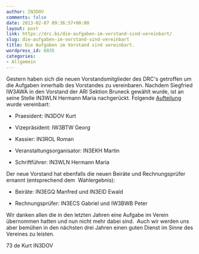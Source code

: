 ```yaml
---
author: IN3DOV
comments: false
date: 2013-02-07 09:36:57+00:00
layout: post
link: https://drc.bz/die-aufgaben-im-vorstand-sind-vereinbart/
slug: die-aufgaben-im-vorstand-sind-vereinbart
title: Die Aufgaben im Vorstand sind vereinbart.
wordpress_id: 6035
categories:
- Allgemein
---
```


Gestern haben sich die neuen Vorstandsmitglieder des DRC's getroffen um die Aufgaben innerhalb des Vorstandes zu vereinbaren. Nachdem Siegfried IW3AWA in den Vorstand der ARI Sektion Bruneck gewählt wurde, ist an seine Stelle IN3WLN Hermann Maria nachgerückt. Folgende [Aufteilung ](https://drc.bz/drc-intern/vorstand/)wurde vereinbart:



	
  * Praesident: IN3DOV Kurt 

	
  * Vizepräsident: IW3BTW Georg

	
  * Kassier: IN3ROL Roman

	
  * Veranstaltungsorganisator: IN3EKH Martin

	
  * Schriftführer: IN3WLN Hermann Maria


Der neue Vorstand hat ebenfalls die neuen Beiräte und Rechnungsprüfer ernannt (entsprechend dem  Wahlergebnis):



	
  * Beiräte: IN3EGQ Manfred und IN3EID Ewald

	
  * Rechnungsprüfer: IN3ECS Gabriel und IW3BWB Peter


Wir danken allen die in den letzten Jahren eine Aufgabe im Verein übernommen hatten und nun nicht mehr dabei sind.  Auch wir werden uns aber bemühen in den nächsten drei Jahren einen guten Dienst im Sinne des Vereines zu leisten.

73 de Kurt IN3DOV
